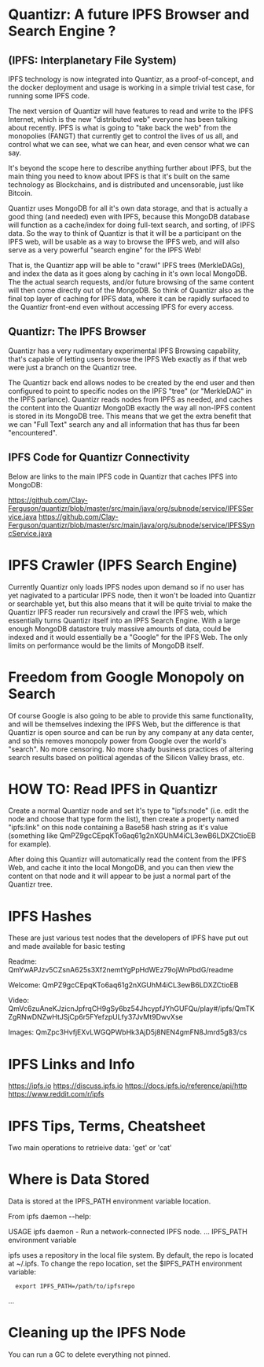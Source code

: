 # Quantizr: A future IPFS Browser and Search Engine ?

## (IPFS: Interplanetary File System)

IPFS technology is now integrated into Quantizr, as a proof-of-concept, and the docker deployment and usage is working in a simple trivial test case, for running some IPFS code.

The next version of Quantizr will have features to read and write to the IPFS Internet, which is the new "distributed web" everyone has been talking about recently. IPFS is what is going to "take back the web" from the monopolies (FANGT) that currently get to control the lives of us all, and control what we can see, what we can hear, and even censor what we can say. 

It's beyond the scope here to describe anything further about IPFS, but the main thing you need to know about IPFS is that it's built on the same technology as Blockchains, and is distributed and uncensorable, just like Bitcoin. 

Quantizr uses MongoDB for all it's own data storage, and that is actually a good thing (and needed) even with IPFS, because this MongoDB database will function as a cache/index for doing full-text search, and sorting, of IPFS data. So the way to think of Quantizr is that it will be a participant on the IPFS web, will be usable as a way to browse the IPFS web, and will also serve as a very powerful "search engine" for the IPFS Web! 

That is, the Quantizr app will be able to "crawl" IPFS trees (MerkleDAGs), and index the data as it goes along by caching in it's own local MongoDB. The the actual search requests, and/or future browsing of the same content will then come directly out of the MongoDB. So think of Quantizr also as the final top layer of caching for IPFS data, where it can be rapidly surfaced to the Quantizr front-end even without accessing IPFS for every access.

## Quantizr: The IPFS Browser

Quantizr has a very rudimentary experimental IPFS Browsing capability, that's capable of letting users browse the IPFS Web exactly as if that web were just a branch on the Quantizr tree.

The Quantizr back end allows nodes to be created by the end user and then configured to point to specific nodes on the IPFS "tree" (or "MerkleDAG" in the IPFS parlance). Quantizr reads nodes from IPFS as needed, and caches the content into the Quantizr MongoDB exactly the way all non-IPFS content is stored in its MongoDB tree. This means that we get the extra benefit that we can "Full Text" search any and all information that has thus far been "encountered".

## IPFS Code for Quantizr Connectivity

Below are links to the main IPFS code in Quantizr that caches IPFS into MongoDB:

https://github.com/Clay-Ferguson/quantizr/blob/master/src/main/java/org/subnode/service/IPFSService.java
https://github.com/Clay-Ferguson/quantizr/blob/master/src/main/java/org/subnode/service/IPFSSyncService.java


# IPFS Crawler (IPFS Search Engine)

Currently Quantizr only loads IPFS nodes upon demand so if no user has yet nagivated to a particular IPFS node, then it won't be loaded into Quantizr or searchable yet, but this also means that it will be quite trivial to make the Quantizr IPFS reader run recursively and crawl the IPFS web, which essentially turns Quantizr itself into an IPFS Search Engine. With a large enough MongoDB datastore truly massive amounts of data, could be indexed and it would essentially be a "Google" for the IPFS Web. The only limits on performance would be the limits of MongoDB itself.

# Freedom from Google Monopoly on Search

Of course Google is also going to be able to provide this same functionality, and will be themselves indexing the IPFS Web, but the difference is that Quantizr is open source and can be run by any company at any data center, and so this removes monopoly power from Google over the world's "search". No more censoring. No more shady business practices of altering search results based on political agendas of the Silicon Valley brass, etc.

# HOW TO: Read IPFS in Quantizr

Create a normal Quantizr node and set it's type to "ipfs:node" (i.e. edit the node and choose that type form the list), then create a property named "ipfs:link" on this node containing a Base58 hash string as it's value (something like QmPZ9gcCEpqKTo6aq61g2nXGUhM4iCL3ewB6LDXZCtioEB for example). 

After doing this Quantizr will automatically read the content from the IPFS Web, and cache it into the local MongoDB, and you can then view the content on that node and it will appear to be just a normal part of the Quantizr tree.

# IPFS Hashes

These are just various test nodes that the developers of IPFS have put out and made available
for basic testing

Readme:
    QmYwAPJzv5CZsnA625s3Xf2nemtYgPpHdWEz79ojWnPbdG/readme

Welcome:
     QmPZ9gcCEpqKTo6aq61g2nXGUhM4iCL3ewB6LDXZCtioEB

Video:
    QmVc6zuAneKJzicnJpfrqCH9gSy6bz54JhcypfJYhGUFQu/play#/ipfs/QmTKZgRNwDNZwHtJSjCp6r5FYefzpULfy37JvMt9DwvXse

Images:
    QmZpc3HvfjEXvLWGQPWbHk3AjD5j8NEN4gmFN8Jmrd5g83/cs

# IPFS Links and Info

https://ipfs.io
https://discuss.ipfs.io
https://docs.ipfs.io/reference/api/http
https://www.reddit.com/r/ipfs

# IPFS Tips, Terms, Cheatsheet

Two main operations to retrieive data: 'get' or 'cat'

# Where is Data Stored

Data is stored at the IPFS_PATH environment variable location.

From ipfs daemon --help:

USAGE
  ipfs daemon - Run a network-connected IPFS node.
...
  IPFS_PATH environment variable

  ipfs uses a repository in the local file system. By default, the repo is
  located at ~/.ipfs. To change the repo location, set the $IPFS_PATH
  environment variable:

      export IPFS_PATH=/path/to/ipfsrepo
...

# Cleaning up the IPFS Node

You can run a GC to delete everything not pinned.
